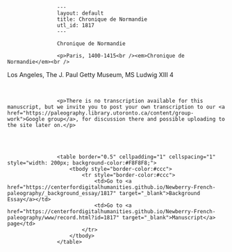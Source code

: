 
                    ---
                    layout: default
                    title: Chronique de Normandie
                    utl_id: 1817
                    ---
                
                    Chronique de Normandie
  
                    <p>Paris, 1400-1415<br /><em>Chronique de Normandie</em><br />
Los Angeles, The J. Paul Getty Museum, MS Ludwig XIII 4</p>
<p> </p>
  
                    <p>There is no transcription available for this manuscript, but we invite you to post your own transcription to our <a href="https://paleography.library.utoronto.ca/content/group-work">Google group</a>, for discussion there and possible uploading to the site later on.</p>
<p> </p>

                    
                     
                    <table border="0.5" cellpadding="1" cellspacing="1" style="width: 200px; background-color:#F8F8F8;">
                        <tbody style="border-color:#ccc">
                            <tr style="border-color:#ccc">
                                <td>Go to <a href="https://centerfordigitalhumanities.github.io/Newberry-French-paleography/_background_essay/1817" target="_blank">Background Essay</a></td>
                                <td>Go to <a href="https://centerfordigitalhumanities.github.io/Newberry-French-paleography/www/record.html?id=1817" target="_blank">Manuscript</a> page</td>
                            </tr>
                        </tbody>
                    </table>
                     
                
                